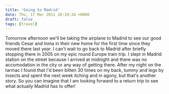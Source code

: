 ```yaml
---
title: 'Going to Madrid'
date: Thu, 17 Mar 2011 20:19:34 +0000
draft: false
tags: [travel]
---
```


Tomorrow afternoon we'll be taking the airplane to Madrid to see our good friends Cesar and Inma in their new home for the first time since they moved there last year. I can't wait to go back to Madrid after briefly stopping there in 2005 on my epic round Europe train trip. I slept in Madrid station on the street because I arrived at midnight and there was no accomodation in the city or any way of getting there. After my night on the tarmac I found that I'd been bitten 30 times on my back, tummy and legs by insects and spent the next week itching and in agony, but that's another story. So you can imagine that I am looking forward to a return trip to see what actually Madrid has to offer!